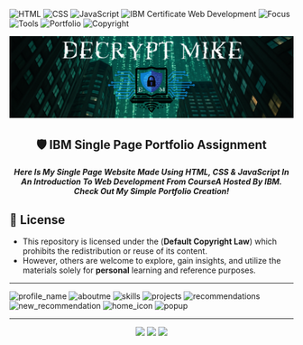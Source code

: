 ![HTML](https://img.shields.io/badge/Built%20With-HTML5-E34F26?style=flat-square&logo=html5&logoColor=white)
![CSS](https://img.shields.io/badge/Styled%20With-CSS3-1572B6?style=flat-square&logo=css3&logoColor=white)
![JavaScript](https://img.shields.io/badge/Powered%20By-JavaScript-F7DF1E?style=flat-square&logo=javascript&logoColor=black)
![IBM Certificate Web Development](https://img.shields.io/badge/IBM_Certificate-Web_Development-1f70c1?style=flat-square&logo=ibm&logoColor=white)
![Focus](https://img.shields.io/badge/Focus-Responsive%20Design-ef4444?style=flat-square)
![Tools](https://img.shields.io/badge/Tools-GitHub%20Pages-10b981?style=flat-square&logo=github&logoColor=white)
![Portfolio](https://img.shields.io/badge/Portfolio-Practical%20UI%20Design-f59e0b?style=flat-square)
![Copyright](https://img.shields.io/badge/Copyright-©%202025-black?style=for-the-badge)

<p align="center">
  <img src="DecryptMikeLogo.png" alt="DecryptMike Logo" style="max-width: 100%; height: auto;"/>
</p>

<h2 align="center">
    🛡️ IBM Single Page Portfolio Assignment
</h2>

<h5 align="center">
     Here Is My Single Page Website Made Using HTML, CSS & JavaScript In An Introduction To Web Development From CourseA Hosted By IBM. <br>Check Out My Simple Portfolio Creation! 
</h5>

## 📄 License

* This repository is licensed under the (**Default Copyright Law**) which prohibits the redistribution or reuse of its content. <br>
* However, others are welcome to explore, gain insights, and utilize the materials solely for **personal** learning and reference purposes.

---

![profile_name](https://github.com/user-attachments/assets/22550485-b63e-4a71-bab4-801ef4e9dee2)
![aboutme](https://github.com/user-attachments/assets/d5d894e2-ebed-4a4e-810a-d4979c8f38fb)
![skills](https://github.com/user-attachments/assets/64fc8ed4-2f3a-41f3-9039-a9202d6d8ccf)
![projects](https://github.com/user-attachments/assets/8f2cae5f-4af7-4ac8-aa03-fd35011930e9)
![recommendations](https://github.com/user-attachments/assets/180107c9-7765-4f10-accb-086db05bd1d2)
![new_recommendation](https://github.com/user-attachments/assets/e3a9aecf-b769-4de9-bbfd-83025c432ffd)
![home_icon](https://github.com/user-attachments/assets/76353c17-f6de-4dc8-b88f-78cd64799ad6)
![popup](https://github.com/user-attachments/assets/b74e801b-cabc-4b94-9572-8c9b9f62de94)

--- 

<p align="center">
  <img src="https://img.shields.io/badge/Built%20for-Frontend%20Practice-2C3E50?style=for-the-badge"/>
  <img src="https://img.shields.io/badge/Made%20By-DecryptMike-limegreen?style=for-the-badge&logo=github"/>
 <img src="https://img.shields.io/badge/Inspired%20By-IBM%20Web%20Development-0b62ff?style=for-the-badge&logo=ibm&logoColor=white"/>
</p>

